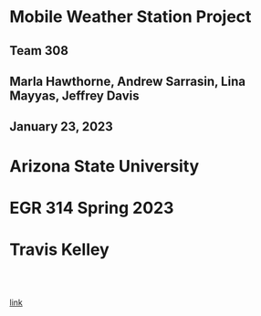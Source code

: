 
# Mobile Weather Station Project
## Team 308
## Marla Hawthorne, Andrew Sarrasin, Lina Mayyas, Jeffrey Davis
## January 23, 2023
# Arizona State University
# EGR 314 Spring 2023
# Travis Kelley
<br><br>

[link](TeamOrganization.md)
